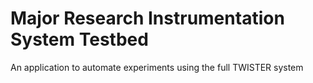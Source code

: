 # Major Research Instrumentation System Testbed

An application to automate experiments using the full TWISTER system
